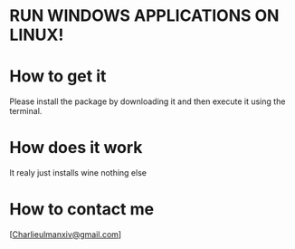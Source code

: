 # RUN WINDOWS APPLICATIONS ON LINUX!

# How to get it 
Please install the package by downloading it and then execute it using the terminal.
# How does it work
It realy just installs wine nothing else
# How to contact me
[Charlieulmanxiv@gmail.com]
